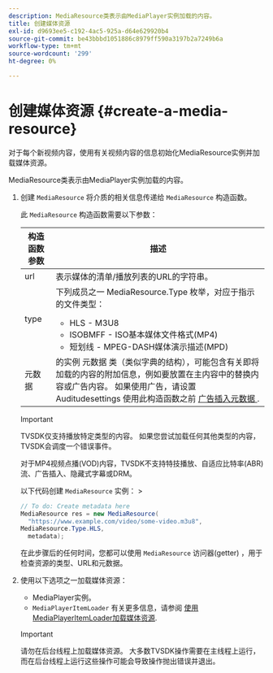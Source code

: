 ```yaml
---
description: MediaResource类表示由MediaPlayer实例加载的内容。
title: 创建媒体资源
exl-id: d9693ee5-c192-4ac5-925a-d64e629920b4
source-git-commit: be43bbbd1051886c8979ff590a3197b2a7249b6a
workflow-type: tm+mt
source-wordcount: '299'
ht-degree: 0%

---
```


# 创建媒体资源 {#create-a-media-resource}

对于每个新视频内容，使用有关视频内容的信息初始化MediaResource实例并加载媒体资源。

MediaResource类表示由MediaPlayer实例加载的内容。

1. 创建 `MediaResource` 将介质的相关信息传递给 `MediaResource` 构造函数。

   此 `MediaResource` 构造函数需要以下参数：

   <table id="table_22886D6770FB45E99D35D0B90E6CC302"> 
   <thead> 
   <tr> 
      <th colname="col1" class="entry"> 构造函数参数 </th> 
      <th colname="col2" class="entry"> 描述 </th> 
   </tr> 
   </thead>
   <tbody> 
   <tr> 
      <td colname="col1"> <span class="codeph"> url </span> </td> 
      <td colname="col2"> 表示媒体的清单/播放列表的URL的字符串。 </td> 
   </tr> 
   <tr> 
      <td colname="col1"> <span class="codeph"> type </span> </td> 
      <td colname="col2"> 下列成员之一 <span class="codeph"> MediaResource.Type </span> 枚举，对应于指示的文件类型： 
      <ul id="ul_C286ED3C31364B858A1C9AF3356E9282"> 
      <li id="li_25B24EF76D8849DE8764539F25E435FA"> <span class="codeph"> HLS </span> - M3U8 </li> 
      <li id="li_1344A41B434D49229E392F1AAF9ECA81"> <span class="codeph"> ISOBMFF </span> - ISO基本媒体文件格式(MP4) </li> 
      <li id="li_92392073B7334916B06B16570C51AC91"> <span class="codeph"> 短划线 </span> - MPEG-DASH媒体演示描述(MPD) </li> 
      </ul> </td> 
   </tr> 
   <tr> 
      <td colname="col1"> <span class="codeph"> 元数据 </span> </td> 
      <td colname="col2"> 的实例 <span class="codeph"> 元数据 </span> 类（类似字典的结构），可能包含有关即将加载的内容的附加信息，例如要放置在主内容中的替换内容或广告内容。 如果使用广告，请设置 <span class="codeph"> Auditudesettings </span> 使用此构造函数之前 <a href="/help/programming/tvsdk-3x-android-prog/android-3x-advertising/ad-insertion/ad-insertion-metadata/android-3x-ad-insertion-metadata.md"> 广告插入元数据 </a>. </td> 
   </tr> 
   </tbody> 
   </table>

   >[!IMPORTANT]
   >
   >TVSDK仅支持播放特定类型的内容。 如果您尝试加载任何其他类型的内容，TVSDK会调度一个错误事件。
   >
   >对于MP4视频点播(VOD)内容，TVSDK不支持特技播放、自适应比特率(ABR)流、广告插入、隐藏式字幕或DRM。

   以下代码创建 `MediaResource` 实例： >

   ```java
   // To do: Create metadata here 
   MediaResource res = new MediaResource( 
     "https://www.example.com/video/some-video.m3u8",  
   MediaResource.Type.HLS, 
     metadata); 
   ```

   在此步骤后的任何时间，您都可以使用 `MediaResource` 访问器(getter) ，用于检查资源的类型、URL和元数据。

1. 使用以下选项之一加载媒体资源：

   * MediaPlayer实例。
   * `MediaPlayerItemLoader` 有关更多信息，请参阅 [使用MediaPlayerItemLoader加载媒体资源](../../../tvsdk-3x-android-prog/android-3x-content-playback-options-android2/mediaplayer-initialize-for-video/android-3x-media-resource-mediaplayeritemloader.md).

   >[!IMPORTANT]
   >
   >请勿在后台线程上加载媒体资源。 大多数TVSDK操作需要在主线程上运行，而在后台线程上运行这些操作可能会导致操作抛出错误并退出。
